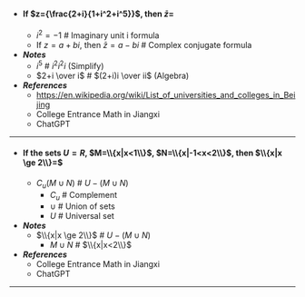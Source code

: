 - #### If $z={\frac{2+i}{1+i^2+i^5}}$, then $\bar{z}=$
    - $i^2=-1$ # Imaginary unit i formula
    - If $z=a+bi$, then $\bar{z}=a-bi$ # Complex conjugate formula
- ***Notes***
    - $i^5$ # $i^2 i^2 i$ (Simplify)
    - $2+i \over i$ # $(2+i)i \over ii$ (Algebra)
- ***References***
    - https://en.wikipedia.org/wiki/List_of_universities_and_colleges_in_Beijing
    - College Entrance Math in Jiangxi
    - ChatGPT
- ---
- #### If the sets $U=R$, $M=\\{x|x<1\\}$, $N=\\{x|-1<x<2\\}$, then $\\{x|x \ge 2\\}=$
    - $C_u(M \cup N)$ # $U-(M \cup N)$
        - $C_u$ # Complement
        - $\cup$ # Union of sets
        - $U$ # Universal set
- ***Notes***
    - $\\{x|x \ge 2\\}$ # $U-(M \cup N)$
        - $M \cup N$ # $\\{x|x<2\\}$
- ***References***
    - College Entrance Math in Jiangxi
    - ChatGPT
- ---

